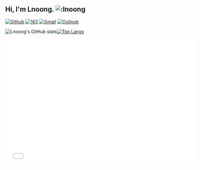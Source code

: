 ## Hi, I'm Lnoong.	![:lnoong](https://count.getloli.com/get/@:lnoong)

<!-- CONTACT -->

[![Github](https://img.shields.io/badge/-Github-000?style=flat&logo=Github&logoColor=white)](https://github.com/lnoong)
[![163](https://img.shields.io/badge/163%E9%82%AE%E7%AE%B1-red)](mailto:zlnoong@163.com)
[![Gmail](https://img.shields.io/badge/-Gmail-c14438?style=flat&logo=Gmail&logoColor=white)](mailto:zlnooong@gmail.com)
[![Outlook](https://img.shields.io/badge/-Outlook-0078D4?style=flat&logo=Microsoft-Outlook&logoColor=white)](mailto:lnoong@outlook.com)

<!-- SKILL -->

![Lnoong's GitHub stats](https://github-readme-stats.vercel.app/api?username=lnoong&show_icons=true&theme=tokyonight)[![Top Langs](https://github-readme-stats.vercel.app/api/top-langs/?username=lnoong&layout=compact)](https://github.com/lnoong/github-readme-stats)

<embed src="files/项目集.pdf" width="600" height="400">
